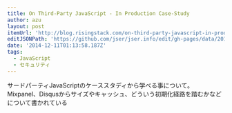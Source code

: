 ```yaml
---
title: On Third-Party JavaScript - In Production Case-Study
author: azu
layout: post
itemUrl: 'http://blog.risingstack.com/on-third-party-javascript-in-production/'
editJSONPath: 'https://github.com/jser/jser.info/edit/gh-pages/data/2014/12/index.json'
date: '2014-12-11T01:13:58.187Z'
tags:
  - JavaScript
  - セキュリティ
---
```

サードパーティJavaScriptのケーススタディから学べる事について。
Mixpanel、Disqusからサイズやキャッシュ、どういう初期化経路を踏むかなどについて書かれている
